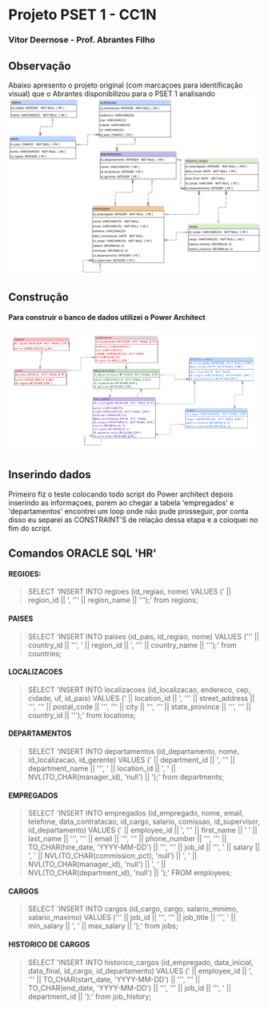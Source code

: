 Projeto PSET 1 - CC1N
================================

### Vitor Deernose - Prof. Abrantes Filho

Observação 
--------------------------------
Abaixo apresento o projeto original (com marcaçoes para identificação visual) que o Abrantes disponibilizou para o PSET 1
analisando 
![hr](https://github.com/Deernose/uvv_bd_1_cc1n/blob/main/proposta_do_pset1/hr.png?raw=true)

Construção
--------------------------------
#### Para construir o banco de dados utilizei o Power Architect

![hr](https://github.com/Deernose/uvv_bd_1_cc1n/blob/main/area_de_cria%C3%A7%C3%A3o_pset1/projeto%20logico.png?raw=true)

Inserindo dados
--------------------------------
Primeiro fiz o teste colocando todo script do Power architect depois inserindo as informaçoes, 
porem ao chegar a tabela 'empregados' e 'departamentos' encontrei um loop onde não pude prosseguir, por conta disso eu separei as CONSTRAINT'S de relação dessa etapa e a coloquei no fim do script.

Comandos ORACLE SQL 'HR'
--------------------------------
#### REGIOES:
>SELECT 'INSERT INTO regioes (id_regiao, nome) VALUES ('
>  || region_id || ', ''' || region_name || ''');'
>from regions;

#### PAISES
>SELECT 'INSERT INTO paises (id_pais, id_regiao, nome) VALUES (''' || country_id || ''', ' || region_id || ', ''' || country_name || ''');'
>from countries;

#### LOCALIZACOES
>SELECT 'INSERT INTO localizacoes (id_localizacao, endereco, cep, cidade, uf, id_pais) VALUES ('
>  || location_id || 
>  ', ''' || street_address || 
>  ''', ''' || postal_code || 
>  ''', ''' || city || 
>  ''', ''' || state_province || 
>  ''', ''' || country_id || ''');'
>from locations;

#### DEPARTAMENTOS
>SELECT 'INSERT INTO departamentos (id_departamento, nome, id_localizacao, id_gerente) VALUES (' 
>  || department_id ||
>  ', ''' || department_name || 
>  ''', ' || location_id || 
>  ', ' || NVL(TO_CHAR(manager_id), 'null') || ');'
>from departments;

#### EMPREGADOS
>SELECT 'INSERT INTO empregados (id_empregado, nome, email,
>telefone, data_contratacao, id_cargo, salario,
>comissao, id_supervisor, id_departamento) VALUES
>(' || employee_id || ', ''' || first_name || ' ' ||
>last_name || ''', ''' || email || ''', ''' ||
>phone_number || ''', ''' ||
>TO_CHAR(hire_date, 'YYYY-MM-DD') || ''', ''' ||
>job_id || ''', ' || salary || ', ' ||
>NVL(TO_CHAR(commission_pct), 'null') || ', ' ||
>NVL(TO_CHAR(manager_id), 'null') || ', ' ||
>NVL(TO_CHAR(department_id), 'null') || ');'
>FROM employees;

#### CARGOS
>SELECT 'INSERT INTO cargos (id_cargo, cargo, salario_minimo,
>  salario_maximo) VALUES (''' 
>  || job_id || 
>  ''', ''' || job_title || 
>  ''', ' || min_salary || ', ' || max_salary || ');'
>from jobs;

#### HISTORICO DE CARGOS
>SELECT 'INSERT INTO historico_cargos (id_empregado, data_inicial, data_final, id_cargo, id_departamento) VALUES (' 
>  || employee_id || ', '''
>  || TO_CHAR(start_date, 'YYYY-MM-DD') || 
>  ''', ''' || TO_CHAR(end_date, 'YYYY-MM-DD') || 
>  ''', ''' || job_id ||
>  ''', ' || department_id || ');'
>from job_history;
